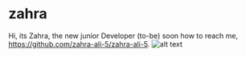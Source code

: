 # zahra
Hi, its Zahra, the new junior Developer (to-be) soon
how to reach me, https://github.com/zahra-ali-5/zahra-ali-5.
![alt text](https://github.com/zahra-ali-5/circle.png "circle")